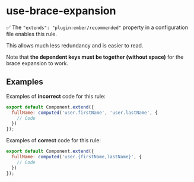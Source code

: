 # use-brace-expansion

:white_check_mark: The `"extends": "plugin:ember/recommended"` property in a configuration file enables this rule.

This allows much less redundancy and is easier to read.

Note that **the dependent keys must be together (without space)** for the brace expansion to work.

## Examples

Examples of **incorrect** code for this rule:

```js
export default Component.extend({
  fullName: computed('user.firstName', 'user.lastName', {
    // Code
  })
});
```

Examples of **correct** code for this rule:

```javascript
export default Component.extend({
  fullName: computed('user.{firstName,lastName}', {
    // Code
  })
});
```
